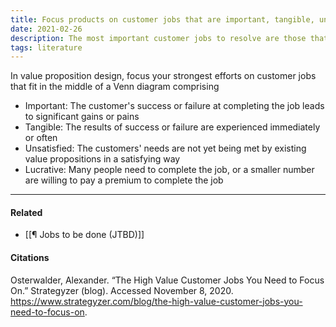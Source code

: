 ```yaml
---
title: Focus products on customer jobs that are important, tangible, unsatisfied, and lucrative
date: 2021-02-26
description: The most important customer jobs to resolve are those that are at once important, tangible, unsatisfied, and lucrative. 
tags: literature
---
```


In value proposition design, focus your strongest efforts on customer jobs that fit in the middle of a Venn diagram comprising

- Important: The customer's success or failure at completing the job leads to significant gains or pains
- Tangible: The results of success or failure are experienced immediately or often
- Unsatisfied: The customers' needs are not yet being met by existing value propositions in a satisfying way
- Lucrative: Many people need to complete the job, or a smaller number are willing to pay a premium to complete the job

---
#### Related
- [[¶ Jobs to be done (JTBD)]]

#### Citations
Osterwalder, Alexander. “The High Value Customer Jobs You Need to Focus On.” Strategyzer (blog). Accessed November 8, 2020. https://www.strategyzer.com/blog/the-high-value-customer-jobs-you-need-to-focus-on.